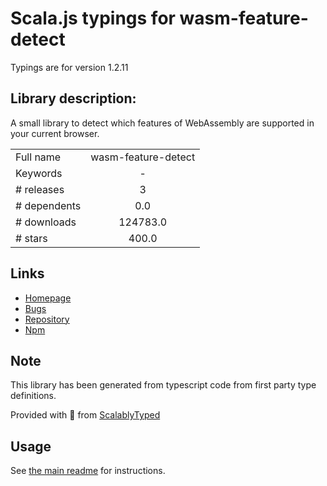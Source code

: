 
# Scala.js typings for wasm-feature-detect

Typings are for version 1.2.11

## Library description:
A small library to detect which features of WebAssembly are supported in your current browser.

|                    |                 |
| ------------------ | :-------------: |
| Full name          | wasm-feature-detect |
| Keywords           | - |
| # releases         | 3 |
| # dependents       | 0.0 |
| # downloads        | 124783.0 |
| # stars            | 400.0 |

## Links
- [Homepage](https://github.com/GoogleChromeLabs/wasm-feature-detect#readme)
- [Bugs](https://github.com/GoogleChromeLabs/wasm-feature-detect/issues)
- [Repository](https://github.com/GoogleChromeLabs/wasm-feature-detect)
- [Npm](https://www.npmjs.com/package/wasm-feature-detect)
    


## Note
This library has been generated from typescript code from first party type definitions.

Provided with :purple_heart: from [ScalablyTyped](https://github.com/oyvindberg/ScalablyTyped)

## Usage
See [the main readme](../../readme.md) for instructions.


